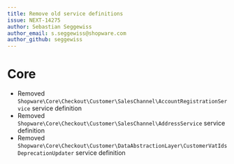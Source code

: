 ```yaml
---
title: Remove old service definitions
issue: NEXT-14275
author: Sebastian Seggewiss
author_email: s.seggewiss@shopware.com 
author_github: seggewiss
---
```

# Core
* Removed `Shopware\Core\Checkout\Customer\SalesChannel\AccountRegistrationService` service definition
* Removed `Shopware\Core\Checkout\Customer\SalesChannel\AddressService` service definition
* Removed `Shopware\Core\Checkout\Customer\DataAbstractionLayer\CustomerVatIdsDeprecationUpdater` service definition

